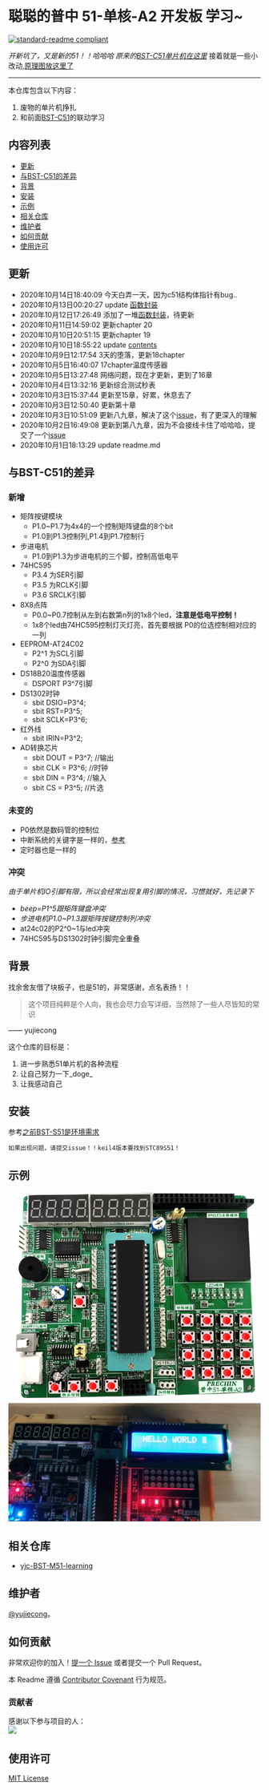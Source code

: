 # 聪聪的普中 51-单核-A2 开发板 学习~

[![standard-readme compliant](https://img.shields.io/badge/readme%20style-standard-brightgreen.svg?style=flat-square)](https://github.com/yujiecong/yjc-c51-A2-learning)

_开新坑了，又是新的51！！哈哈哈  原来的[BST-C51单片机在这里](https://github.com/yujiecong/yjc-BST-M51-learning)_
接着就是一些小改动,[原理图放这里了](A2开发板原理图.pdf)
***
本仓库包含以下内容：

1. 废物的单片机挣扎
2. 和前面[BST-C51](https://github.com/yujiecong/yjc-BST-M51-learning)的联动学习

## 内容列表
- [更新](#更新)
- [与BST-C51的差异](#与BST-C51的差异)
- [背景](#背景)
- [安装](#安装)
- [示例](#示例)
- [相关仓库](#相关仓库)
- [维护者](#维护者)
- [如何贡献](#如何贡献)
- [使用许可](#使用许可)
## 更新
- 2020年10月14日18:40:09 今天白弄一天，因为c51结构体指针有bug..
- 2020年10月13日00:20:27 update [函数封装](./contents/my-experiment)
- 2020年10月12日17:26:49 添加了一堆[函数封装](./contents/my-experiment)，待更新
- 2020年10月11日14:59:02 更新chapter 20
- 2020年10月10日20:51:15 更新chapter 19
- 2020年10月10日18:55:22 update [contents](https://github.com/yujiecong/yjc-PrechinA2-learning/tree/master/contents)
- 2020年10月9日12:17:54 3天的堕落，更新18chapter
- 2020年10月5日16:40:07 17chapter温度传感器
- 2020年10月5日13:27:48 网络问题，现在才更新，更到了16章
- 2020年10月4日13:32:16 更新综合测试秒表
- 2020年10月3日15:37:44 更新至15章，好累，休息去了
- 2020年10月3日12:50:40 更新第十章
- 2020年10月3日10:51:09 更新八九章，解决了这个[issue](https://github.com/yujiecong/yjc-c51-A2-learning/issues)，有了更深入的理解
- 2020年10月2日16:49:08 更新到第八九章，因为不会接线卡住了哈哈哈，提交了一个[issue](https://github.com/yujiecong/yjc-c51-A2-learning/issues)
- 2020年10月1日18:13:29 update readme.md
## 与BST-C51的差异
### 新增
- 矩阵按键模块
  - P1.0~P1.7为4x4的一个控制矩阵键盘的8个bit
  - P1.0到P1.3控制列,P1.4到P1.7控制行
- 步进电机
  - P1.0到P1.3为步进电机的三个脚，控制高低电平
- 74HC595
  - P3.4 为SER引脚
  - P3.5 为RCLK引脚
  - P3.6 SRCLK引脚
- 8X8点阵
  - P0.0~P0.7控制从左到右数第n列的1x8个led，__注意是低电平控制！__
  - 1x8个led由74HC595控制灯灭灯亮，首先要根据 P0的位选控制相对应的一列
- EEPROM-AT24C02
  - P2^1 为SCL引脚
  - P2^0 为SDA引脚
- DS18B20温度传感器
  - DSPORT P3^7引脚
- DS1302时钟
  - sbit DSIO=P3^4;
  - sbit RST=P3^5;
  - sbit SCLK=P3^6;
- 红外线
  - sbit IRIN=P3^2;
- AD转换芯片
  - sbit DOUT = P3^7;	  //输出
  - sbit CLK  = P3^6;	  //时钟
  - sbit DIN  = P3^4;	  //输入
  - sbit CS   = P3^5;	  //片选
  
### 未变的
- P0依然是数码管的控制位
- 中断系统的关键字是一样的，[参考](https://github.com/yujiecong/yjc-BST-M51-learning/tree/master/contents/project9%20%E5%8D%95%E7%89%87%E6%9C%BA%E4%B8%AD%E6%96%AD%E7%B3%BB%E7%BB%9F)
- 定时器也是一样的

### 冲突
_由于单片机IO引脚有限，所以会经常出现复用引脚的情况，习惯就好，先记录下_
- _beep=P1^5跟矩阵键盘冲突_
- _步进电机P1.0~P1.3跟矩阵按键控制列冲突_
- at24c02的P2^0~1与led冲突
- 74HC595与DS1302时钟引脚完全重叠
## 背景

找余舍友借了块板子，也是51的，非常感谢，点名表扬！！

> 这个项目纯粹是个人向，我也会尽力会写详细，当然除了一些人尽皆知的常识  

—— yujiecong

这个仓库的目标是：

1. 进一步熟悉51单片机的各种流程
2. 让自己努力一下_doge_
3. 让我感动自己

## 安装

参考[之前BST-S51是环境需求](https://github.com/yujiecong/yjc-PrechinA2-learning)

```sh
如果出现问题，请提交issue！！keil4版本要找到STC89S51！
```


## 示例
![img](img/a2.png)  
![img](img/helloworld.jpg)  

## 相关仓库

- [yjc-BST-M51-learning](https://github.com/yujiecong/yjc-PrechinA2-learning)

## 维护者

[@yujiecong](https://github.com/yujiecong)。

## 如何贡献

非常欢迎你的加入！[提一个 Issue](https://github.com/yujiecong/yjc-c51-A2-learning/issues/new) 或者提交一个 Pull Request。


本 Readme 遵循 [Contributor Covenant](http://contributor-covenant.org/version/1/3/0/) 行为规范。

### 贡献者

感谢以下参与项目的人：  
<a href="graphs/contributors"><img src="https://avatars2.githubusercontent.com/u/44287052?s=60&amp;v=4" /></a>


## 使用许可
[MIT License](https://github.com/yujiecong/yjc-PrechinA2-learning/blob/master/LICENSE)
